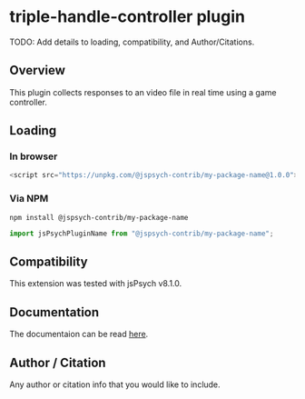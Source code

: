 # triple-handle-controller plugin

TODO: Add details to loading, compatibility, and Author/Citations.

## Overview

This plugin collects responses to an video file in real time using a game controller.

## Loading

### In browser

```js
<script src="https://unpkg.com/@jspsych-contrib/my-package-name@1.0.0">
```

### Via NPM

```
npm install @jspsych-contrib/my-package-name
```

```js
import jsPsychPluginName from "@jspsych-contrib/my-package-name";
```

## Compatibility

This extension was tested with jsPsych v8.1.0.

## Documentation

The documentaion can be read [here](/docs/index.md).

## Author / Citation

Any author or citation info that you would like to include.
